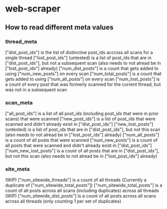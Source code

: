 # web-scraper

## How to read different meta values
### thread_meta
["dist_post_ids"] is the list of distinctive post_ids accross all scans for a single thread
["lost_post_ids"] (untested) is a list of post_ids that are in ["dist_post_ids"], but not a subsequent scan (also needs to not alread be in ["lost_post_ids"] already)
["num_dist_posts"] is a count that gets added to using ["num_new_posts"] on every scan
["num_total_posts"] is a count that gets added to using ["num_all_posts"] on every scan
["num_lost_posts"] is a count of every post that was formerly scanned for the current thread, but was not in a subsequent scan
### scan_meta
["all_post_ids"] is a list of all post_ids (including post_ids that were in prior scans) that were scanned
["new_post_ids"] is a list of post_ids that were scanned and didn't already exist in ["dist_post_ids"]
["new_lost_posts"] (untested) is a list of post_ids that are in ["dist_post_ids"], but not this scan (also needs to not alread be in ["lost_post_ids"] already)
["num_all_posts"] is a count of all posts that were scanned
["num_new_posts"] is a count of all posts that were scanned and didn't already exist in ["dist_post_ids"]
["num_new_lost_posts"] is a count of all posts that are in ["dist_post_ids"], but not this scan (also needs to not alread be in ["lost_post_ids"] already)
### site_meta
(WIP) ["num_sitewide_threads"] is a count of all threads (Currently a duplicate of ["num_sitewide_total_posts"])
["num_sitewide_total_posts"] is a count of all posts across all scans (including duplicates) across all threads
(WIP) ["num_sitewide_dist_posts"] is a count of all posts across all scans across all threads (only counting 1 per set of duplicates)